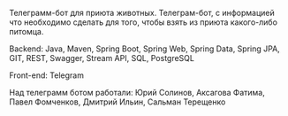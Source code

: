 Телеграмм-бот для приюта животных. Телеграм-бот, c информацией что необходимо сделать для того, чтобы взять из приюта какого-либо питомца.

Backend: Java, Maven, Spring Boot, Spring Web, Spring Data, Spring JPA, GIT, REST, Swagger, Stream API, SQL, PostgreSQL

Front-end: Telegram

Над телеграмм ботом работали: Юрий Солинов, Аксагова Фатима, Павел Фомченков, Дмитрий Ильин, Сальман Терещенко

